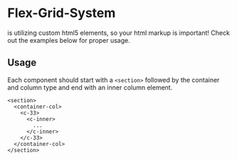 # Flex-Grid-System
is utilizing custom html5 elements, so your html markup is important! Check out the examples below for proper usage.   

## Usage
Each component should start with a `<section>` followed by the container and column type and end with an inner column element.

```
<section>
  <container-col>
    <c-33>
      <c-inner>
        ...
      </c-inner>
    </c-33>
  </container-col>
</section>
```
